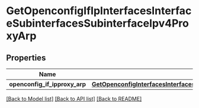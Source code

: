 # GetOpenconfigIfIpInterfacesInterfaceSubinterfacesSubinterfaceIpv4ProxyArp

## Properties
Name | Type | Description | Notes
------------ | ------------- | ------------- | -------------
**openconfig_if_ipproxy_arp** | [**GetOpenconfigInterfacesInterfacesOpenconfiginterfacesinterfacesSubinterfacesOpenconfigifipipv4Proxyarp**](GetOpenconfigInterfacesInterfacesOpenconfiginterfacesinterfacesSubinterfacesOpenconfigifipipv4Proxyarp.md) |  | [optional] 

[[Back to Model list]](../README.md#documentation-for-models) [[Back to API list]](../README.md#documentation-for-api-endpoints) [[Back to README]](../README.md)


